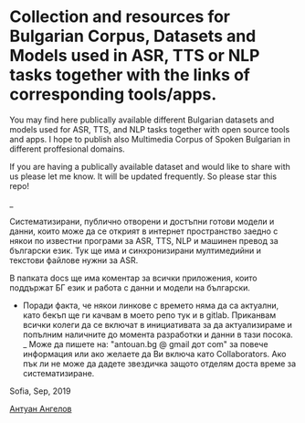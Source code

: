 

# Collection and resources for Bulgarian Corpus, Datasets and Models used in ASR, TTS or NLP tasks together with the links of corresponding tools/apps.
You may find here publically available different Bulgarian datasets and models used for ASR, TTS, and NLP tasks together with open source tools and apps. I hope to publish also Multimedia Corpus of Spoken Bulgarian in different proffesional domains.

If you are having a publically available dataset and would like to share with us please let me know.
It will be updated frequently. So please star this repo!

_
<p>Систематизирани, публично отворени и достъпни готови модели и данни, които може да се открият в интернет пространство заедно с някои по известни програми за ASR, TTS, NLP и машинен превод за български език. Тук ще има и синхронизирани мултимедийни и текстови файлове нужни за ASR.</p>
В папката docs ще има коментар за всички приложения, които поддържат БГ език и работа с данни и модели на български. 

* Поради факта, че някои линкове с времето няма да са актуални, като бекъп ще ги качвам в моето репо тук и в gitlab.
Приканвам всички колеги да се включат в инициативата за да актуализираме и попълним наличните до момента разработки и данни в тази посока.
_
Може да пишете на: "antouan.bg @ gmаil дот com" за повече информация или ако желаете да Ви включа като Collaborators.
Ако пък ли не може да дадете звездичка защото отделям доста време за систематизиране.

Sofia, Sep, 2019

[Антуан Ангелов](https://www.linkedin.com/in/antouan/)
